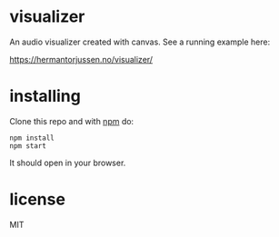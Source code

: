 # visualizer

An audio visualizer created with canvas.
See a running example here:

https://hermantorjussen.no/visualizer/

# installing

Clone this repo and with [npm](https://npmjs.com/) do:

```
npm install
npm start
```

It should open in your browser.

# license

MIT

